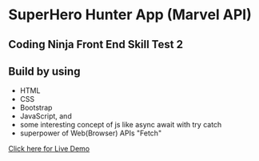 # SuperHero Hunter App (Marvel API)

## Coding Ninja Front End Skill Test 2

## Build by using

- HTML
- CSS
- Bootstrap
- JavaScript, and
- some interesting concept of js like async await with try catch
- superpower of Web(Browser) APIs "Fetch"

[Click here for Live Demo](https://pktherock.github.io/Superhero-Hunter-JS/)
